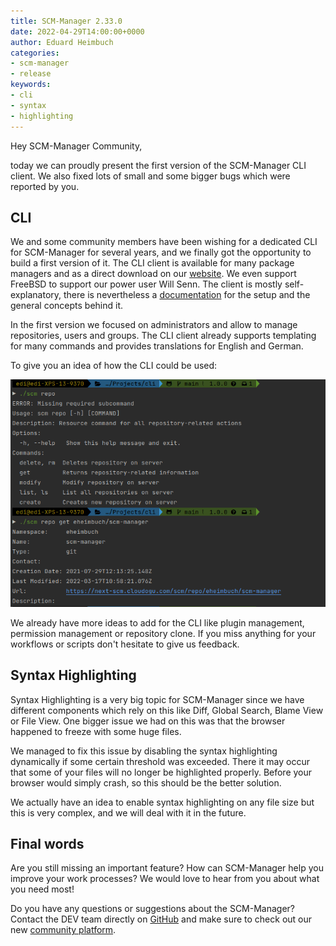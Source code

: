 ```yaml
---
title: SCM-Manager 2.33.0
date: 2022-04-29T14:00:00+0000
author: Eduard Heimbuch
categories:
- scm-manager
- release
keywords:
- cli
- syntax
- highlighting
---
```


Hey SCM-Manager Community,

today we can proudly present the first version of the SCM-Manager CLI client. 
We also fixed lots of small and some bigger bugs which were reported by you.

## CLI
We and some community members have been wishing for a dedicated CLI for SCM-Manager for several years, and we finally got the opportunity to build a first version of it. 
The CLI client is available for many package managers and as a direct download on our [website](/cli/). We even support FreeBSD to support our power user Will Senn.
The client is mostly self-explanatory, there is nevertheless a [documentation](/docs/latest/en/user/cli/) for the setup and the general concepts behind it.

In the first version we focused on administrators and allow to manage repositories, users and groups. 
The CLI client already supports templating for many commands and provides translations for English and German.

To give you an idea of how the CLI could be used:

![CLI](assets/cli.png)

We already have more ideas to add for the CLI like plugin management, permission management or repository clone. 
If you miss anything for your workflows or scripts don't hesitate to give us feedback.

## Syntax Highlighting
Syntax Highlighting is a very big topic for SCM-Manager since we have different components which rely on this like Diff, Global Search, Blame View or File View. 
One bigger issue we had on this was that the browser happened to freeze with some huge files.

We managed to fix this issue by disabling the syntax highlighting dynamically if some certain threshold was exceeded. 
There it may occur that some of your files will no longer be highlighted properly.
Before your browser would simply crash, so this should be the better solution.

We actually have an idea to enable syntax highlighting on any file size but this is very complex, and we will deal with it in the future.

## Final words
Are you still missing an important feature? How can SCM-Manager help you improve your work processes?
We would love to hear from you about what you need most!

Do you have any questions or suggestions about the SCM-Manager?
Contact the DEV team directly on [GitHub](https://github.com/scm-manager/scm-manager/) and make sure
to check out our new [community platform](https://community.cloudogu.com/c/scm-manager/).
